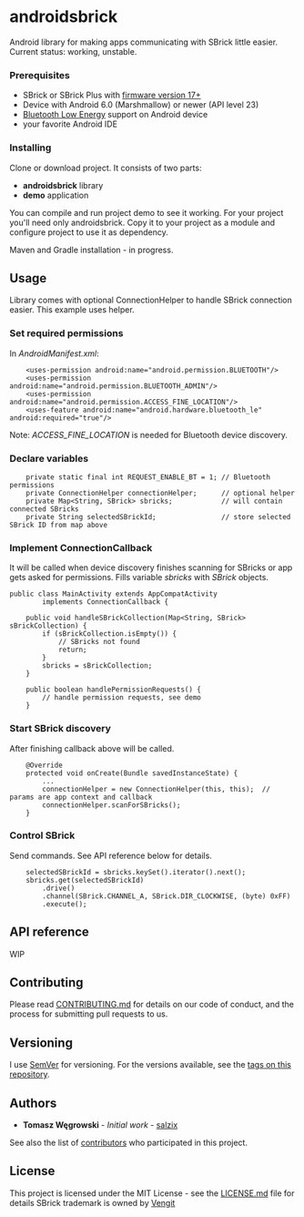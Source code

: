 # androidsbrick
Android library for making apps communicating with SBrick little easier. Current status: working, unstable.

### Prerequisites
* SBrick or SBrick Plus with [firmware version 17+](https://social.sbrick.com/wiki/view/pageId/11/slug/the-sbrick-ble-protocol)
* Device with Android 6.0 (Marshmallow) or newer (API level 23)
* [Bluetooth Low Energy](https://developer.android.com/guide/topics/connectivity/bluetooth-le) support on Android device
* your favorite Android IDE

### Installing

Clone or download project. It consists of two parts:
* **androidsbrick** library
* **demo** application

You can compile and run project demo to see it working. For your project you'll need only androidsbrick. Copy it to your project as a module and configure project to use it as dependency.

Maven and Gradle installation - in progress.

## Usage
Library comes with optional ConnectionHelper to handle SBrick connection easier. This example uses helper.

### Set required permissions
In *AndroidManifest.xml*:
```
    <uses-permission android:name="android.permission.BLUETOOTH"/>
    <uses-permission android:name="android.permission.BLUETOOTH_ADMIN"/>
    <uses-permission android:name="android.permission.ACCESS_FINE_LOCATION"/>
    <uses-feature android:name="android.hardware.bluetooth_le" android:required="true"/>
```
Note: *ACCESS_FINE_LOCATION* is needed for Bluetooth device discovery.

### Declare variables
```
    private static final int REQUEST_ENABLE_BT = 1; // Bluetooth permissions
    private ConnectionHelper connectionHelper;      // optional helper
    private Map<String, SBrick> sbricks;            // will contain connected SBricks
    private String selectedSBrickId;                // store selected SBrick ID from map above
```
### Implement ConnectionCallback
It will be called when device discovery finishes scanning for SBricks or app gets asked for permissions.
Fills variable *sbricks* with *SBrick* objects.
```
public class MainActivity extends AppCompatActivity
        implements ConnectionCallback {
        
    public void handleSBrickCollection(Map<String, SBrick> sBrickCollection) {
        if (sBrickCollection.isEmpty()) {
            // SBricks not found
            return;
        }
        sbricks = sBrickCollection;
    }

    public boolean handlePermissionRequests() {
        // handle permission requests, see demo
    }
```

### Start SBrick discovery
After finishing callback above will be called.
```
    @Override
    protected void onCreate(Bundle savedInstanceState) {
        ...
        connectionHelper = new ConnectionHelper(this, this);  // params are app context and callback
        connectionHelper.scanForSBricks();
    }
```

### Control SBrick
Send commands. See API reference below for details.
```
    selectedSBrickId = sbricks.keySet().iterator().next();
    sbricks.get(selectedSBrickId)
        .drive()
        .channel(SBrick.CHANNEL_A, SBrick.DIR_CLOCKWISE, (byte) 0xFF)
        .execute();
```

## API reference
WIP

## Contributing

Please read [CONTRIBUTING.md](https://gist.github.com/PurpleBooth/b24679402957c63ec426) for details on our code of conduct, and the process for submitting pull requests to us.

## Versioning

I use [SemVer](http://semver.org/) for versioning. For the versions available, see the [tags on this repository](https://github.com/salzix/androidsbrick/tags). 

## Authors

* **Tomasz Węgrowski** - *Initial work* - [salzix](https://github.com/salzix)

See also the list of [contributors](https://github.com/salzix/androidsbrick/contributors) who participated in this project.

## License

This project is licensed under the MIT License - see the [LICENSE.md](LICENSE.md) file for details
SBrick trademark is owned by [Vengit](https://www.sbrick.com/)

